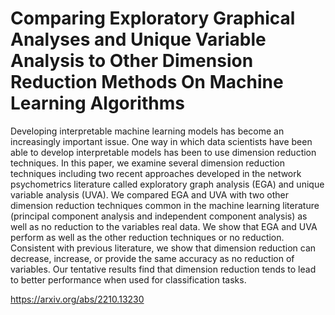 # Comparing Exploratory Graphical Analyses and Unique Variable Analysis to Other Dimension Reduction Methods On Machine Learning Algorithms

Developing interpretable machine learning models has become an increasingly important issue. One way in which data scientists have been able to develop interpretable models has been to use dimension reduction techniques. In this paper, we examine several dimension reduction techniques including two recent approaches developed in the network psychometrics literature called exploratory graph analysis (EGA) and unique variable analysis (UVA). We compared EGA and UVA with two other dimension reduction techniques common in the machine learning literature (principal component analysis and independent component analysis) as well as no reduction to the variables real data. We show that EGA and UVA perform as well as the other reduction techniques or no reduction. Consistent with previous literature, we show that dimension reduction can decrease, increase, or provide the same accuracy as no reduction of variables. Our tentative results find that dimension reduction tends to lead to better performance when used for classification tasks.

https://arxiv.org/abs/2210.13230
